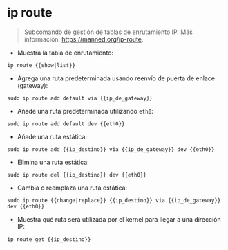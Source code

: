 # ip route

> Subcomando de gestión de tablas de enrutamiento IP.
> Más información: <https://manned.org/ip-route>.

- Muestra la tabla de enrutamiento:

`ip route {{show|list}}`

- Agrega una ruta predeterminada usando reenvío de puerta de enlace (gateway):

`sudo ip route add default via {{ip_de_gateway}}`

- Añade una ruta predeterminada utilizando `eth0`:

`sudo ip route add default dev {{eth0}}`

- Añade una ruta estática:

`sudo ip route add {{ip_destino}} via {{ip_de_gateway}} dev {{eth0}}`

- Elimina una ruta estática:

`sudo ip route del {{ip_destino}} dev {{eth0}}`

- Cambia o reemplaza una ruta estática:

`sudo ip route {{change|replace}} {{ip_destino}} via {{ip_de_gateway}} dev {{eth0}}`

- Muestra qué ruta será utilizada por el kernel para llegar a una dirección IP:

`ip route get {{ip_destino}}`
